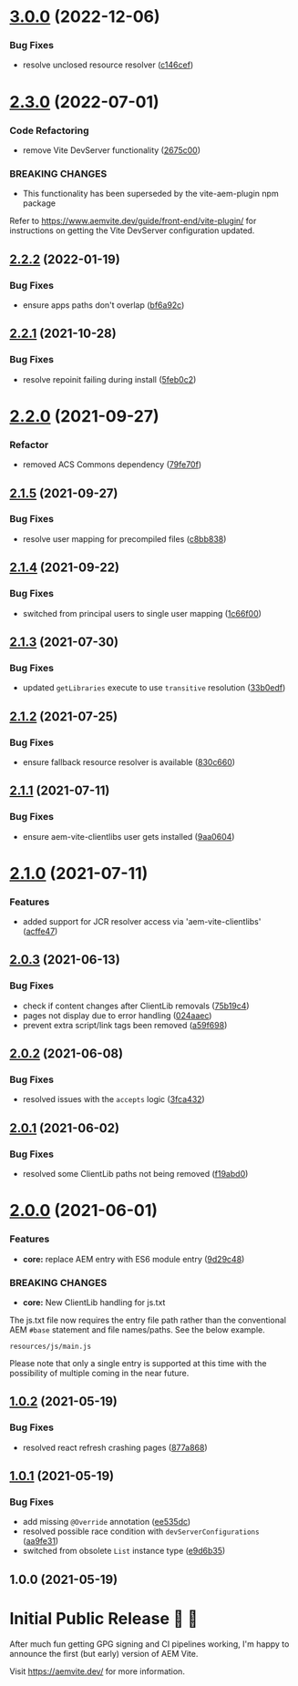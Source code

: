 # [3.0.0](https://github.com/aem-vite/aem-vite/compare/v2.3.0...v3.0.0) (2022-12-06)


### Bug Fixes

* resolve unclosed resource resolver ([c146cef](https://github.com/aem-vite/aem-vite/commit/c146cefe742e15e0fb79dd15d653a33a3d80c8dc))

# [2.3.0](https://github.com/aem-vite/aem-vite/compare/v2.2.2...v2.3.0) (2022-07-01)


### Code Refactoring

* remove Vite DevServer functionality ([2675c00](https://github.com/aem-vite/aem-vite/commit/2675c00befaf4a3d124cee8036555782f7e0743f))


### BREAKING CHANGES

* This functionality has been superseded by the vite-aem-plugin npm package

Refer to https://www.aemvite.dev/guide/front-end/vite-plugin/ for instructions on getting the Vite DevServer configuration updated.

## [2.2.2](https://github.com/aem-vite/aem-vite/compare/v2.2.1...v2.2.2) (2022-01-19)


### Bug Fixes

* ensure apps paths don't overlap ([bf6a92c](https://github.com/aem-vite/aem-vite/commit/bf6a92c796731dce82133162d78c95bcffe0cad6))

## [2.2.1](https://github.com/aem-vite/aem-vite/compare/v2.2.0...v2.2.1) (2021-10-28)


### Bug Fixes

* resolve repoinit failing during install ([5feb0c2](https://github.com/aem-vite/aem-vite/commit/5feb0c202f00e9341ed601f3a901c6ae0de768c3))

# [2.2.0](https://github.com/aem-vite/aem-vite/compare/v2.1.5...v2.2.0) (2021-09-27)


### Refactor

* removed ACS Commons dependency ([79fe70f](https://github.com/aem-vite/aem-vite/commit/79fe70fe378eace700a8d72cdef2056ca8395ee2))

## [2.1.5](https://github.com/aem-vite/aem-vite/compare/v2.1.4...v2.1.5) (2021-09-27)


### Bug Fixes

* resolve user mapping for precompiled files ([c8bb838](https://github.com/aem-vite/aem-vite/commit/c8bb8387720496dbb4b5ea1eb625dea213476bf9))

## [2.1.4](https://github.com/aem-vite/aem-vite/compare/v2.1.3...v2.1.4) (2021-09-22)


### Bug Fixes

* switched from principal users to single user mapping ([1c66f00](https://github.com/aem-vite/aem-vite/commit/1c66f008f7aa9655004b568cd8dea3da77b4b0e9))

## [2.1.3](https://github.com/aem-vite/aem-vite/compare/v2.1.2...v2.1.3) (2021-07-30)


### Bug Fixes

* updated `getLibraries` execute to use `transitive` resolution ([33b0edf](https://github.com/aem-vite/aem-vite/commit/33b0edf3fa077dfc0940b7473aee888c51818994))

## [2.1.2](https://github.com/aem-vite/aem-vite/compare/v2.1.1...v2.1.2) (2021-07-25)


### Bug Fixes

* ensure fallback resource resolver is available ([830c660](https://github.com/aem-vite/aem-vite/commit/830c66034de3217fd1dfb27dbd45e2663a056f41))

## [2.1.1](https://github.com/aem-vite/aem-vite/compare/v2.1.0...v2.1.1) (2021-07-11)


### Bug Fixes

* ensure aem-vite-clientlibs user gets installed ([9aa0604](https://github.com/aem-vite/aem-vite/commit/9aa060499cf2c04bcf1e38329ac8c5bcd2986fc5))

# [2.1.0](https://github.com/aem-vite/aem-vite/compare/v2.0.3...v2.1.0) (2021-07-11)


### Features

* added support for JCR resolver access via 'aem-vite-clientlibs' ([acffe47](https://github.com/aem-vite/aem-vite/commit/acffe4787f873559c3460dca6b5f2bb9132be4ff))

## [2.0.3](https://github.com/aem-vite/aem-vite/compare/v2.0.2...v2.0.3) (2021-06-13)


### Bug Fixes

* check if content changes after ClientLib removals ([75b19c4](https://github.com/aem-vite/aem-vite/commit/75b19c4ed38cc692ccf81aa86e7d958bb9a1e65a))
* pages not display due to error handling ([024aaec](https://github.com/aem-vite/aem-vite/commit/024aaec34aff567d51243a33a036f25ce8eaa561))
* prevent extra script/link tags been removed ([a59f698](https://github.com/aem-vite/aem-vite/commit/a59f698614e7d0705ab1594a0911d354d655a49c))

## [2.0.2](https://github.com/aem-vite/aem-vite/compare/v2.0.1...v2.0.2) (2021-06-08)


### Bug Fixes

* resolved issues with the `accepts` logic ([3fca432](https://github.com/aem-vite/aem-vite/commit/3fca43201088cc7a7ff2eea9ea0664a183deca64))

## [2.0.1](https://github.com/aem-vite/aem-vite/compare/v2.0.0...v2.0.1) (2021-06-02)


### Bug Fixes

* resolved some ClientLib paths not being removed ([f19abd0](https://github.com/aem-vite/aem-vite/commit/f19abd0d52b270c04fc74ab56a698da151e4a398))

# [2.0.0](https://github.com/aem-vite/aem-vite/compare/v1.0.2...v2.0.0) (2021-06-01)


### Features

* **core:** replace AEM entry with ES6 module entry ([9d29c48](https://github.com/aem-vite/aem-vite/commit/9d29c4896e23275ad62f74f8060f8b055a5996a3))


### BREAKING CHANGES

* **core:** New ClientLib handling for js.txt

The js.txt file now requires the entry file path rather than the conventional AEM `#base` statement and file names/paths. See the below example.
```
resources/js/main.js
```

Please note that only a single entry is supported at this time with the possibility of multiple coming in the near future.

## [1.0.2](https://github.com/aem-vite/aem-vite/compare/v1.0.1...v1.0.2) (2021-05-19)


### Bug Fixes

* resolved react refresh crashing pages ([877a868](https://github.com/aem-vite/aem-vite/commit/877a868659df15b3c11b8e91f559190d8489cb4b))

## [1.0.1](https://github.com/aem-vite/aem-vite/compare/v1.0.0...v1.0.1) (2021-05-19)


### Bug Fixes

* add missing `@Override` annotation ([ee535dc](https://github.com/aem-vite/aem-vite/commit/ee535dc1213d309d3f9958239942972d9ae8d14a))
* resolved possible race condition with `devServerConfigurations` ([aa9fe31](https://github.com/aem-vite/aem-vite/commit/aa9fe31bf9c8bee1a05c62b8e01bfbb0a99d3523))
* switched from obsolete `List` instance type ([e9d6b35](https://github.com/aem-vite/aem-vite/commit/e9d6b35836510dcc33f520a43e2e3a1bc01b8dac))

## 1.0.0 (2021-05-19)


# Initial Public Release 🎉 🎉

After much fun getting GPG signing and CI pipelines working, I'm happy to announce the first (but early) version of AEM Vite.

Visit https://aemvite.dev/ for more information.

